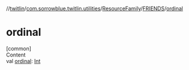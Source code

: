 //[twitlin](../../../index.md)/[com.sorrowblue.twitlin.utilities](../../index.md)/[ResourceFamily](../index.md)/[FRIENDS](index.md)/[ordinal](ordinal.md)



# ordinal  
[common]  
Content  
val [ordinal](ordinal.md): [Int](https://kotlinlang.org/api/latest/jvm/stdlib/kotlin/-int/index.html)  



